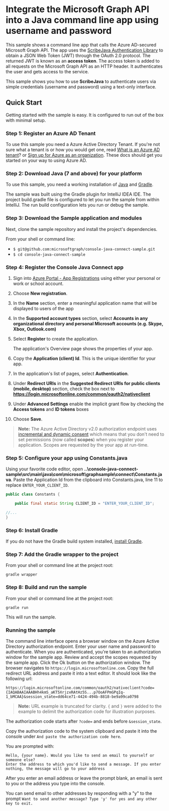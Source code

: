 # Integrate the Microsoft Graph API into a Java command line app using username and password

This sample shows a command line app that calls the Azure AD-secured Microsoft Graph API. The app uses the [ScribeJava Authentication Library](https://github.com/scribejava/scribejava) to obtain a JSON Web Token (JWT) through the OAuth 2.0 protocol. The returned JWT is known as an **access token**. The access token is added to all requests on the Microsoft Graph API as an HTTP header. It authenticates the user and gets access to the service.

This sample shows you how to use **ScribeJava** to authenticate users via simple credentials (username and password) using a text-only interface.

## Quick Start

Getting started with the sample is easy. It is configured to run out of the box with minimal setup.

### Step 1: Register an Azure AD Tenant

To use this sample you need a Azure Active Directory Tenant. If you're not sure what a tenant is or how you would get one, read [What is an Azure AD tenant](http://technet.microsoft.com/library/jj573650.aspx)? or [Sign up for Azure as an organization](http://azure.microsoft.com/documentation/articles/sign-up-organization/). These docs should get you started on your way to using Azure AD.

### Step 2: Download Java (7 and above) for your platform

To use this sample, you need a working installation of [Java](http://www.oracle.com/technetwork/java/javase/downloads/index.html) and [Gradle](https://gradle.org/).

The sample was built using the Gradle plugin for IntelliJ IDEA IDE. The project build.gradle file is configured to let you run the sample from within IntelliJ. The run build configuration lets you run or debug the sample.

### Step 3: Download the Sample application and modules

Next, clone the sample repository and install the project's dependencies.

From your shell or command line:

* `$ git@github.com:microsoftgraph/console-java-connect-sample.git`
* `$ cd console-java-connect-sample`

### Step 4: Register the Console Java Connect app

1. Sign into [Azure Portal - App Registrations](https://go.microsoft.com/fwlink/?linkid=2083908) using either your personal or work or school account.

2. Choose **New registration**.

3. In the **Name** section, enter a meaningful application name that will be displayed to users of the app

1. In the **Supported account types** section, select **Accounts in any organizational directory and personal Microsoft accounts (e.g. Skype, Xbox, Outlook.com)**  

1. Select **Register** to create the application. 
	
   The application's Overview page shows the properties of your app.

4. Copy the **Application (client) Id**. This is the unique identifier for your app. 

1. In the application's list of pages, select **Authentication**.

1. Under **Redirect URIs** in the **Suggested Redirect URIs for public clients (mobile, desktop)** section, check the box next to **https://login.microsoftonline.com/common/oauth2/nativeclient**

1. Under **Advanced Settings** enable the implicit grant flow by checking the **Access tokens** and **ID tokens** boxes

8. Choose **Save**.

> **Note:** The Azure Active Directory v2.0 authorization endpoint uses [incremental and dynamic consent](https://docs.microsoft.com/en-us/azure/active-directory/develop/active-directory-v2-compare#incremental-and-dynamic-consent) which means that you don't need to set permissions (now called **scopes**) when you register your application. Scopes are requested by the your app at run-time.

### Step 5: Configure your app using Constants.java

Using your favorite code editor, open **..\console-java-connect-sample\src\main\java\com\microsoft\graphsample\connect\Constants.java**. Paste the Application Id from the clipboard into Constants.java, line 11 to replace `ENTER_YOUR_CLIENT_ID`.

```java
public class Constants {

    public final static String CLIENT_ID = "ENTER_YOUR_CLIENT_ID";

//...
}
```

### Step 6: Install Gradle

If you do not have the Gradle build system installed, [install Gradle](https://docs.gradle.org/4.6/userguide/installation.html).

### Step 7: Add the Gradle wrapper to the project

From your shell or command line at the project root:

```Shell
gradle wrapper
```

### Step 8: Build and run the sample

From your shell or command line at the project root:

```Shell
gradle run
```

This will run the sample.

### Running the sample

The command line interface opens a browser window on the Azure Active Directory authorization endpoint. Enter your user name and password to authenticate. When you are authenticated, you're taken to an authorization window for the sample app. Review and accept the scopes requested by the sample app. Click the Ok button on the authorization window. The browser navigates to `https://login.microsoftonline.com`. Copy the full redirect URL address and paste it into a text editor.  It should look like the following url:

```http
https://login.microsoftonline.com/common/oauth2/nativeclient?code={IAQABAAIAAABHh4kmS_aKT5XrjzxRAtHz5S...p7OoAFPmGPqIq-1_bMCAA}&session_state=dd64ce71-4424-494b-8818-be9a99ca0798
```

> **Note:** URL example is truncated for clarity. `{` and `}` were added to the example to delimit the authorization code for illustration purposes.

The authorization code starts after `?code=` and ends before `&session_state`.

Copy the authorization code to the system clipboard and paste it into the console under `And paste the authorization code here`.

You are prompted with:

```Shell
Hello, {your name}. Would you like to send an email to yourself or someone else?
Enter the address to which you'd like to send a message. If you enter nothing, the message will go to your address
```

After you enter an email address or leave the prompt blank, an email is sent to you or the address you type into the console.

You can send email to other addresses by responding with a "y" to the prompt `Want to send another message? Type 'y' for yes and any other key to exit.`
